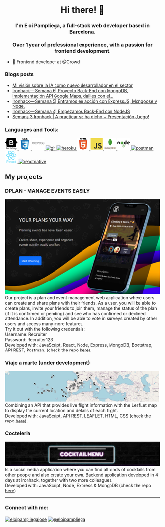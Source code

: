 <base target="_blank">
<h1 align="center">Hi there! 👋</h1>

<h3 align="center">I'm Eloi Pampliega, a full-stack web developer based in Barcelona.</h3>

<h3 align="center">Over 1 year of professional experience, with a passion for frontend development.</h3>


- 🎨 Frontend developer at @Crowd

### Blogs posts
<!-- BLOG-POST-LIST:START -->
- [Mi visión sobre la IA como nuevo desarrollador en el sector](https://medium.com/@eloipampliega/mi-visi%C3%B3n-sobre-la-ia-como-nuevo-desarrollador-en-el-sector-3b5ba17aa81d?source=rss-43c87293b021------2)
- [Ironhack — Semana 6| Proyecto Back-End con MongoDB, implementación API Google Maps, dailies con el…](https://medium.com/@eloipampliega/ironhack-semana-6-proyecto-back-end-con-mongodb-implementaci%C3%B3n-api-google-maps-dailies-con-el-b749e4f1c248?source=rss-43c87293b021------2)
- [Ironhack — Semana 5| Entramos en acción con ExpressJS, Mongoose y Node.](https://medium.com/@eloipampliega/ironhack-semana-5-entramos-en-acci%C3%B3n-con-expressjs-mongoose-y-node-4b2857b74aa7?source=rss-43c87293b021------2)
- [Ironhack — Semana 4| Empezamos Back-End con NodeJS](https://medium.com/@eloipampliega/ironhack-semana-4-empezamos-back-end-con-nodejs-5852f140d90c?source=rss-43c87293b021------2)
- [Semana 3 Ironhack | A practicar se ha dicho + Presentación Juego!](https://medium.com/@eloipampliega/semana-3-ironhack-a-practicar-se-ha-dicho-presentaci%C3%B3n-juego-c01734de515e?source=rss-43c87293b021------2)
<!-- BLOG-POST-LIST:END -->


<h3 align="left">Languages and Tools:</h3>
<p align="left"> <a href="https://getbootstrap.com" target="_blank" rel="noreferrer"> <img src="https://raw.githubusercontent.com/devicons/devicon/master/icons/bootstrap/bootstrap-plain-wordmark.svg" alt="bootstrap" width="40" height="40"/> </a> <a href="https://www.w3schools.com/css/" target="_blank" rel="noreferrer"> <img src="https://raw.githubusercontent.com/devicons/devicon/master/icons/css3/css3-original-wordmark.svg" alt="css3" width="40" height="40"/> </a> <a href="https://expressjs.com" target="_blank" rel="noreferrer"> <img src="https://raw.githubusercontent.com/devicons/devicon/master/icons/express/express-original-wordmark.svg" alt="express" width="40" height="40"/> </a> <a href="https://git-scm.com/" target="_blank" rel="noreferrer"> <img src="https://www.vectorlogo.zone/logos/git-scm/git-scm-icon.svg" alt="git" width="40" height="40"/> </a> <a href="https://heroku.com" target="_blank" rel="noreferrer"> <img src="https://www.vectorlogo.zone/logos/heroku/heroku-icon.svg" alt="heroku" width="40" height="40"/> </a> <a href="https://www.w3.org/html/" target="_blank" rel="noreferrer"> <img src="https://raw.githubusercontent.com/devicons/devicon/master/icons/html5/html5-original-wordmark.svg" alt="html5" width="40" height="40"/> </a> <a href="https://developer.mozilla.org/en-US/docs/Web/JavaScript" target="_blank" rel="noreferrer"> <img src="https://raw.githubusercontent.com/devicons/devicon/master/icons/javascript/javascript-original.svg" alt="javascript" width="40" height="40"/> </a> <a href="https://www.mongodb.com/" target="_blank" rel="noreferrer"> <img src="https://raw.githubusercontent.com/devicons/devicon/master/icons/mongodb/mongodb-original-wordmark.svg" alt="mongodb" width="40" height="40"/> </a> <a href="https://nodejs.org" target="_blank" rel="noreferrer"> <img src="https://raw.githubusercontent.com/devicons/devicon/master/icons/nodejs/nodejs-original-wordmark.svg" alt="nodejs" width="40" height="40"/> </a> <a href="https://postman.com" target="_blank" rel="noreferrer"> <img src="https://www.vectorlogo.zone/logos/getpostman/getpostman-icon.svg" alt="postman" width="40" height="40"/> </a> <a href="https://reactjs.org/" target="_blank" rel="noreferrer"> <img src="https://raw.githubusercontent.com/devicons/devicon/master/icons/react/react-original-wordmark.svg" alt="react" width="40" height="40"/> </a> <a href="https://reactnative.dev/" target="_blank" rel="noreferrer"> <img src="https://reactnative.dev/img/header_logo.svg" alt="reactnative" width="40" height="40"/> </a> </p>

## My projects

### DPLAN - MANAGE EVENTS EASILY

<a href="https://famous-brioche-240d75.netlify.app/" target="_blank"><img src="./pictures/Captura de pantalla 2023-01-11 234539.png" alt="DPLAN LANDING PAGE" /></a><br />
Our project is a plan and event management web application where users can create and share plans with their friends. 
As a user, you will be able to create plans, invite your friends to join them, manage the status of the plan (if it is confirmed or pending) and see who has confirmed or declined attendance. 
In addition, you will be able to vote in surveys created by other users and access many more features.<br />
Try it out with the following credentials:<br />
Username: Recruiter<br />
Password: Recruiter123<br />
Developed with: JavaScript, React, Node, Express, MongoDB, Bootstrap, API REST, Postman.  (check the repo <a href="https://github.com/PmplCode/DPlan-front">here</a>).

### Viaje a marte (under development)

<a href="https://pmplcode.github.io/FlightRadar-API-LeafLet/" target="_blank"><img src="./pictures/Captura de pantalla 2023-01-18 151507.png" alt="Viaje a Marte" /></a><br />
Combining an API that provides live flight information with the LeafLet map to display the current location and details of each flight.<br />
Developed with: JavaScript, API REST, LEAFLET, HTML, CSS (check the repo <a href="https://github.com/PmplCode/FlightRadar-API-LeafLet">here</a>).

### Cocteleria

<a href="https://colorful-twill-deer.cyclic.app/" target="_blank"><img src="./pictures/cocteleria.png" alt="Cocteleria" /></a><br />
Is a social media application where you can find all kinds of cocktails from other people and also create your own. Backend application developed in 4 days at Ironhack, together with two more colleagues.<br />
Developed with: JavaScript, Node, Express & MongoDB (check the repo <a href="https://github.com/AndreaAlarcon99/Proyecto-de-BackEnd/tree/main/cocteleria">here</a>).

---

<h3 align="left">Connect with me:</h3>
<p align="left">
<a href="https://linkedin.com/in/eloipampliegajose" target="blank"><img align="center" src="https://raw.githubusercontent.com/rahuldkjain/github-profile-readme-generator/master/src/images/icons/Social/linked-in-alt.svg" alt="eloipampliegajose" height="30" width="40" /></a>
<a href="https://medium.com/@eloipampliega" target="blank"><img align="center" src="https://raw.githubusercontent.com/rahuldkjain/github-profile-readme-generator/master/src/images/icons/Social/medium.svg" alt="@eloipampliega" height="30" width="40" /></a>
</p>
